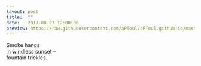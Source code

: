 ```yaml
---
layout: post
title:  ""
date:   2017-08-27 12:00:00
preview: https://raw.githubusercontent.com/aPToul/aPToul.github.io/master/_images/isar.JPG
---
```


Smoke hangs  
in windless sunset –  
fountain trickles.

